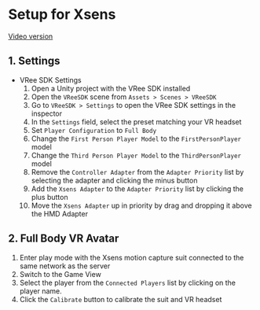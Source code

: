 # Setup for Xsens

[Video version](https://www.youtube.com/watch?v=dzoXOrUPHjk)

## 1. Settings

- VRee SDK Settings
  1. Open a Unity project with the VRee SDK installed
  1. Open the `VReeSDK` scene from `Assets > Scenes > VReeSDK`
  1. Go to `VReeSDK > Settings` to open the VRee SDK settings in the inspector
  1. In the `Settings` field, select the preset matching your VR headset
  1. Set `Player Configuration` to `Full Body`
  1. Change the `First Person Player Model` to the `FirstPersonPlayer` model
  1. Change the `Third Person Player Model` to the `ThirdPersonPlayer` model
  1. Remove the `Controller Adapter` from the `Adapter Priority` list by selecting the adapter and clicking the minus button
  1. Add the `Xsens Adapter` to the `Adapter Priority` list by clicking the plus button
  1. Move the `Xsens Adapter` up in priority by drag and dropping it above the HMD Adapter

## 2. Full Body VR Avatar

1. Enter play mode with the Xsens motion capture suit connected to the same network as the server
1. Switch to the Game View
1. Select the player from the `Connected Players` list by clicking on the player name.
1. Click the `Calibrate` button to calibrate the suit and VR headset
